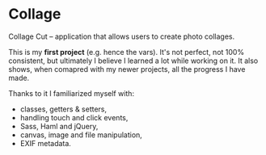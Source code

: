 # Collage
Collage Cut – application that allows users to create photo collages.

This is my **first project** (e.g. hence the vars). It's not perfect, not 100% consistent, but ultimately I believe I learned a lot while working on it. It also shows, when comapred with my newer projects, all the progress I have made.

Thanks to it I familiarized myself with:
* classes, getters & setters,
* handling touch and click events,
* Sass, Haml and jQuery,
* canvas, image and file manipulation,
* EXIF metadata.